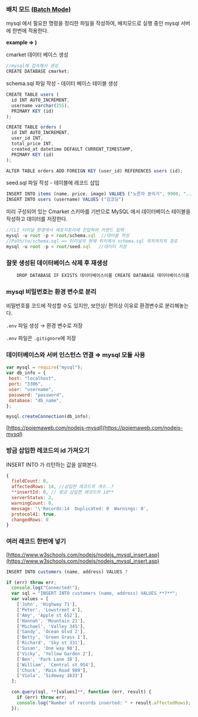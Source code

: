 ### 배치 모드 [(Batch Mode)](https://dev.mysql.com/doc/refman/8.0/en/batch-mode.html)

mysql 에서 필요한 명령을 정리한 파일을 작성하여, 배치모드로 실행 중인 mysql 서버에 한번에 적용한다.

**example ⇒ )**

cmarket 데이터 베이스 생성

```jsx
//mysql에 접속해서 생성
CREATE DATABASE cmarket;
```

schema.sql 파일 작성 - 데이터 베이스 테이블 생성

```jsx
CREATE TABLE users (
  id INT AUTO_INCREMENT,
  username varchar(255),
  PRIMARY KEY (id)
);

CREATE TABLE orders (
  id INT AUTO_INCREMENT,
  user_id INT,
  total_price INT,
  created_at datetime DEFAULT CURRENT_TIMESTAMP,
  PRIMARY KEY (id)
);

ALTER TABLE orders ADD FOREIGN KEY (user_id) REFERENCES users (id);
```

seed.sql 파일 작성 - 테이블에 레코드 삽입

```jsx
INSERT INTO items (name, price, image) VALUES ("노른자 분리기", 9900, "../images/egg.png"), ("2020년 달력", 12000, "../images/2020.jpg"), ("개구리 안대", 2900, "../images/frog.jpg"), ("뜯어온 보도블럭", 4900, "../images/block.jpg"), ("칼라 립스틱", 2900, "../images/lip.jpg"), ("잉어 슈즈", 3900, "../images/fish.jpg"), ("웰컴 매트", 6900, "../images/welcome.jpg"), ("강시 모자", 9900, "../images/hat.jpg");
INSERT INTO users (username) VALUES ("김코딩")
```

미리 구성되어 있는 Cmarket 스키마를 기반으로 MySQL 에서 데이터베이스 테이블을 작성하고 데이터를 저장한다.

```jsx
//CLI 터미널 환경에서 레포지토리에 진입하여 커맨드 입력
mysql -u root -p < root/schema.sql  //테이블 작성
//Path/to/schema.sql => 터미널의 현재 위치에서 schema.sql 위치까지의 경로
mysql -u root -p < root/seed.sql   //데이터 저장
```

### 잘못 생성된 데이터베이스 삭제 후 재생성

```jsx
	DROP DATABASE IF EXISTS 데이터베이스이름 CREATE DATABASE 데이터베이스이름
```

### mysql 비밀번호는 환경 변수로 분리

비밀번호를 코드에 작성할 수도 있지만, 보안상/ 편의상 이유로 환경변수로 분리해놓는다.

`.env` 파일 생성 → 환경 변수로 저장

`.env` 파일은 `.gitignore`에 저장

### 데이터베이스와 서버 인스턴스 연결 ⇒ mysql 모듈 사용

```jsx
var mysql = require("mysql");
var db_info = {
 host: "localhost",
 port: "3306",
 user: "username",
 password: "password",
 database: "db_name",
};

mysql.createConnection(db_info);
```

[https://poiemaweb.com/nodejs-mysql](https://poiemaweb.com/nodejs-mysql)

### 방금 삽입한 레코드의 id 가져오기

INSERT INTO 가 리턴하는 값을 살펴본다.

```jsx
{
  fieldCount: 0,
  affectedRows: 14, //삽입한 레코드의 개수..?
  **insertId: 0, // 방금 삽입한 레코드의 id**
  serverStatus: 2,
  warningCount: 0,
  message: '\'Records:14  Duplicated: 0  Warnings: 0',
  protocol41: true,
  changedRows: 0
}
```

### 여러 레코드 한번에 넣기

[https://www.w3schools.com/nodejs/nodejs_mysql_insert.asp](https://www.w3schools.com/nodejs/nodejs_mysql_insert.asp)

```jsx
INSERT INTO customers (name, address) VALUES ?
```

```jsx
if (err) throw err;
  console.log("Connected!");
  var sql = "INSERT INTO customers (name, address) VALUES **?**";
  var values = [
    ['John', 'Highway 71'],
    ['Peter', 'Lowstreet 4'],
    ['Amy', 'Apple st 652'],
    ['Hannah', 'Mountain 21'],
    ['Michael', 'Valley 345'],
    ['Sandy', 'Ocean blvd 2'],
    ['Betty', 'Green Grass 1'],
    ['Richard', 'Sky st 331'],
    ['Susan', 'One way 98'],
    ['Vicky', 'Yellow Garden 2'],
    ['Ben', 'Park Lane 38'],
    ['William', 'Central st 954'],
    ['Chuck', 'Main Road 989'],
    ['Viola', 'Sideway 1633']
  ];

  con.query(sql, **[values]**, function (err, result) {
    if (err) throw err;
    console.log("Number of records inserted: " + result.affectedRows);
  });
```
